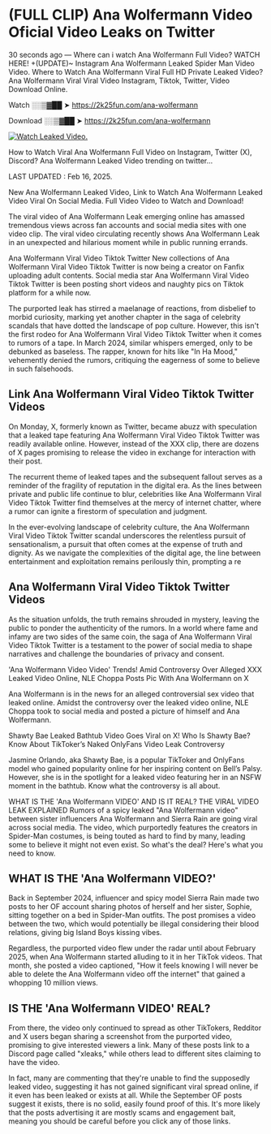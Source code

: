 # (FULL CLIP) Ana Wolfermann Video Oficial Video Leaks on Twitter

30 seconds ago — Where can i watch Ana Wolfermann Full Video? WATCH HERE! +(UPDATE)~ Instagram Ana Wolfermann Leaked Spider Man Video Video. Where to Watch Ana Wolfermann Viral Full HD Private Leaked Video? Ana Wolfermann Viral Viral Video Instagram, Tiktok, Twitter, Video Download Online.

Watch ░░▒▓██ ➤ https://2k25fun.com/ana-wolfermann

Download ░░▒▓██ ➤ https://2k25fun.com/ana-wolfermann

[![Watch Leaked Video.](https://miro.medium.com/v2/resize:fit:828/format:webp/1*cilzJN44JGOrTw9NJCrNHA.gif "Watch Leaked Video")](https://2k25fun.com/ana-wolfermann)

How to Watch Viral Ana Wolfermann Full Video on Instagram, Twitter (X), Discord? Ana Wolfermann Leaked Video trending on twitter...

LAST UPDATED : Feb 16, 2025.

New Ana Wolfermann Leaked Video, Link to Watch Ana Wolfermann Leaked Video Viral On Social Media. Full Video Video to Watch and Download!

The viral video of Ana Wolfermann Leak emerging online has amassed tremendous views across fan accounts and social media sites with one video clip. The viral video circulating recently shows Ana Wolfermann Leak in an unexpected and hilarious moment while in public running errands.

Ana Wolfermann Viral Video Tiktok Twitter New collections of Ana Wolfermann Viral Video Tiktok Twitter is now being a creator on Fanfix uploading adult contents. Social media star Ana Wolfermann Viral Video Tiktok Twitter is been posting short videos and naughty pics on Tiktok platform for a while now.

The purported leak has stirred a maelanage of reactions, from disbelief to morbid curiosity, marking yet another chapter in the saga of celebrity scandals that have dotted the landscape of pop culture. However, this isn't the first rodeo for Ana Wolfermann Viral Video Tiktok Twitter when it comes to rumors of a tape. In March 2024, similar whispers emerged, only to be debunked as baseless. The rapper, known for hits like "In Ha Mood," vehemently denied the rumors, critiquing the eagerness of some to believe in such falsehoods.

## Link Ana Wolfermann Viral Video Tiktok Twitter Videos

On Monday, X, formerly known as Twitter, became abuzz with speculation that a leaked tape featuring Ana Wolfermann Viral Video Tiktok Twitter was readily available online. However, instead of the XXX clip, there are dozens of X pages promising to release the video in exchange for interaction with their post.

The recurrent theme of leaked tapes and the subsequent fallout serves as a reminder of the fragility of reputation in the digital era. As the lines between private and public life continue to blur, celebrities like Ana Wolfermann Viral Video Tiktok Twitter find themselves at the mercy of internet chatter, where a rumor can ignite a firestorm of speculation and judgment.

In the ever-evolving landscape of celebrity culture, the Ana Wolfermann Viral Video Tiktok Twitter scandal underscores the relentless pursuit of sensationalism, a pursuit that often comes at the expense of truth and dignity. As we navigate the complexities of the digital age, the line between entertainment and exploitation remains perilously thin, prompting a re

##  Ana Wolfermann Viral Video Tiktok Twitter Videos

As the situation unfolds, the truth remains shrouded in mystery, leaving the public to ponder the authenticity of the rumors. In a world where fame and infamy are two sides of the same coin, the saga of Ana Wolfermann Viral Video Tiktok Twitter is a testament to the power of social media to shape narratives and challenge the boundaries of privacy and consent.

'Ana Wolfermann Video Video' Trends! Amid Controversy Over Alleged XXX Leaked Video Online, NLE Choppa Posts Pic With Ana Wolfermann on X

Ana Wolfermann is in the news for an alleged controversial sex video that leaked online. Amidst the controversy over the leaked video online, NLE Choppa took to social media and posted a picture of himself and Ana Wolfermann.

Shawty Bae Leaked Bathtub Video Goes Viral on X! Who Is Shawty Bae? Know About TikToker’s Naked OnlyFans Video Leak Controversy

Jasmine Orlando, aka Shawty Bae, is a popular TikToker and OnlyFans model who gained popularity online for her inspiring content on Bell’s Palsy. However, she is in the spotlight for a leaked video featuring her in an NSFW moment in the bathtub. Know what the controversy is all about.

WHAT IS THE 'Ana Wolfermann VIDEO' AND IS IT REAL? THE VIRAL VIDEO LEAK EXPLAINED Rumors of a spicy leaked "Ana Wolfermann video" between sister influencers Ana Wolfermann and Sierra Rain are going viral across social media. The video, which purportedly features the creators in Spider-Man costumes, is being touted as hard to find by many, leading some to believe it might not even exist. So what's the deal? Here's what you need to know.

## WHAT IS THE 'Ana Wolfermann VIDEO?'

Back in September 2024, influencer and spicy model Sierra Rain made two posts to her OF account sharing photos of herself and her sister, Sophie, sitting together on a bed in Spider-Man outfits. The post promises a video between the two, which would potentially be illegal considering their blood relations, giving big Island Boys kissing vibes.

Regardless, the purported video flew under the radar until about February 2025, when Ana Wolfermann started alluding to it in her TikTok videos. That month, she posted a video captioned, "How it feels knowing I will never be able to delete the Ana Wolfermann video off the internet" that gained a whopping 10 million views.

## IS THE 'Ana Wolfermann VIDEO' REAL?

From there, the video only continued to spread as other TikTokers, Redditor and X users began sharing a screenshot from the purported video, promising to give interested viewers a link. Many of these posts link to a Discord page called "xleaks," while others lead to different sites claiming to have the video.

In fact, many are commenting that they're unable to find the supposedly leaked video, suggesting it has not gained significant viral spread online, if it even has been leaked or exists at all. While the September OF posts suggest it exists, there is no solid, easily found proof of this. It's more likely that the posts advertising it are mostly scams and engagement bait, meaning you should be careful before you click any of those links.